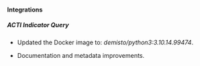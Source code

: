 
#### Integrations

##### ACTI Indicator Query
- Updated the Docker image to: *demisto/python3:3.10.14.99474*.

- Documentation and metadata improvements.
